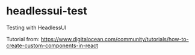 # headlessui-test
Testing with HeadlessUI


Tutorial from:
<https://www.digitalocean.com/community/tutorials/how-to-create-custom-components-in-react>
